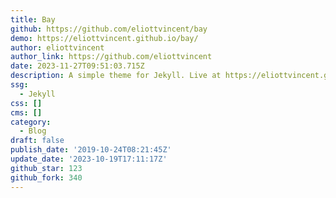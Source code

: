 ```yaml
---
title: Bay
github: https://github.com/eliottvincent/bay
demo: https://eliottvincent.github.io/bay/
author: eliottvincent
author_link: https://github.com/eliottvincent
date: 2023-11-27T09:51:03.715Z
description: A simple theme for Jekyll. Live at https://eliottvincent.github.io/bay/
ssg:
  - Jekyll
css: []
cms: []
category:
  - Blog
draft: false
publish_date: '2019-10-24T08:21:45Z'
update_date: '2023-10-19T17:11:17Z'
github_star: 123
github_fork: 340
---
```

